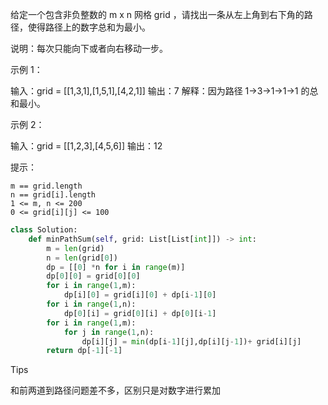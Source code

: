 给定一个包含非负整数的 m x n 网格 grid ，请找出一条从左上角到右下角的路径，使得路径上的数字总和为最小。

说明：每次只能向下或者向右移动一步。

 

示例 1：

输入：grid = [[1,3,1],[1,5,1],[4,2,1]]
输出：7
解释：因为路径 1→3→1→1→1 的总和最小。

示例 2：

输入：grid = [[1,2,3],[4,5,6]]
输出：12

 

提示：

    m == grid.length
    n == grid[i].length
    1 <= m, n <= 200
    0 <= grid[i][j] <= 100



```python
class Solution:
    def minPathSum(self, grid: List[List[int]]) -> int:
        m = len(grid)
        n = len(grid[0])
        dp = [[0] *n for i in range(m)]
        dp[0][0] = grid[0][0] 
        for i in range(1,m):
            dp[i][0] = grid[i][0] + dp[i-1][0]
        for i in range(1,n):
            dp[0][i] = grid[0][i] + dp[0][i-1]
        for i in range(1,m):
            for j in range(1,n):
                dp[i][j] = min(dp[i-1][j],dp[i][j-1])+ grid[i][j]
        return dp[-1][-1]
```



Tips

和前两道到路径问题差不多，区别只是对数字进行累加
